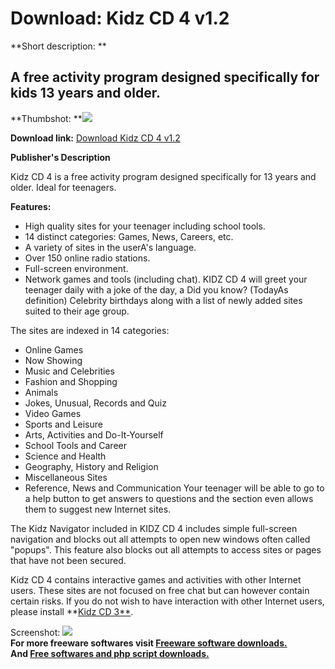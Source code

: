 # Download: Kidz CD 4 v1.2

**Short description: **

## A free activity program designed specifically for kids 13 years and older.

  
**Thumbshot: **![](http://www.freewarefiles.com/screenshot/kidzcd4_md.gif)   
  
**Download link:** [Download Kidz CD 4 v1.2](http://freesoftwares.boysofts.com/Kidz-CD-V_program_20409.html)  
  

**Publisher's Description**  
  

Kidz CD 4 is a free activity program designed specifically for 13 years and
older. Ideal for teenagers.

**Features:**

  * High quality sites for your teenager including school tools. 
  * 14 distinct categories: Games, News, Careers, etc. 
  * A variety of sites in the userA's language. 
  * Over 150 online radio stations. 
  * Full-screen environment. 
  * Network games and tools (including chat). 
KIDZ CD 4 will greet your teenager daily with a joke of the day, a Did you
know? (TodayAs definition) Celebrity birthdays along with a list of newly
added sites suited to their age group.

The sites are indexed in 14 categories:

  * Online Games 
  * Now Showing 
  * Music and Celebrities 
  * Fashion and Shopping 
  * Animals 
  * Jokes, Unusual, Records and Quiz 
  * Video Games 
  * Sports and Leisure 
  * Arts, Activities and Do-It-Yourself 
  * School Tools and Career 
  * Science and Health 
  * Geography, History and Religion 
  * Miscellaneous Sites 
  * Reference, News and Communication 
Your teenager will be able to go to a help button to get answers to questions
and the section even allows them to suggest new Internet sites.

The Kidz Navigator included in KIDZ CD 4 includes simple full-screen
navigation and blocks out all attempts to open new windows often called
"popups". This feature also blocks out all attempts to access sites or pages
that have not been secured.

Kidz CD 4 contains interactive games and activities with other Internet users.
These sites are not focused on free chat but can however contain certain
risks. If you do not wish to have interaction with other Internet users,
please install **[Kidz CD
3**](http://www.freewarefiles.com/program_16_168_20408.html).

  
  
Screenshot: ![](http://www.freewarefiles.com/screenshot/kidzcd4.gif)  
**For more freeware softwares visit [Freeware software downloads.](http://freesoftwares.boysofts.com/)**   
**And [Free softwares and php script downloads.](http://www.boysofts.com/)**

